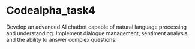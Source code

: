 # Codealpha_task4
Develop an advanced AI chatbot capable of natural language
processing and understanding. Implement dialogue management,
sentiment analysis, and the ability to answer complex questions.
